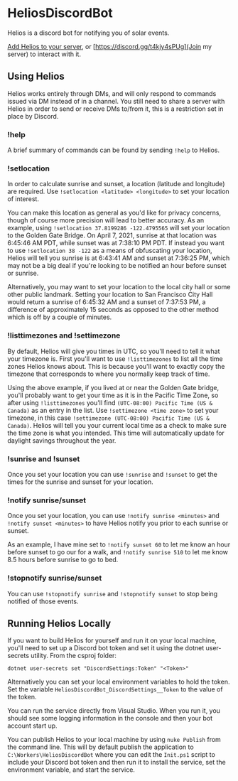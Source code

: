 # HeliosDiscordBot

Helios is a discord bot for notifying you of solar events.

[Add Helios to your server](https://discord.com/api/oauth2/authorize?client_id=827744716132974594&permissions=0&scope=bot), or [https://discord.gg/t4kjy4sPUg](Join my server) to interact with it.

## Using Helios

Helios works entirely through DMs, and will only respond to commands issued via DM instead of in a channel. You still need to share a server with Helios in order to send or receive DMs to/from it, this is a restriction set in place by Discord.

### !help

A brief summary of commands can be found by sending `!help` to Helios.

### !setlocation

In order to calculate sunrise and sunset, a location (latitude and longitude) are required. Use `!setlocation <latitude> <longitude>` to set your location of interest.

You can make this location as general as you'd like for privacy concerns, though of course more precision will lead to better accuracy. As an example, using `!setlocation 37.8199286 -122.4795565` will set your location to the Golden Gate Bridge. On April 7, 2021, sunrise at that location was 6:45:46 AM PDT, while sunset was at 7:38:10 PM PDT. If instead you want to use `!setlocation 38 -122` as a means of obfuscating your location, Helios will tell you sunrise is at 6:43:41 AM and sunset at 7:36:25 PM, which may not be a big deal if you're looking to be notified an hour before sunset or sunrise.

Alternatively, you may want to set your location to the local city hall or some other public landmark. Setting your location to San Francisco City Hall would return a sunrise of 6:45:32 AM and a sunset of 7:37:53 PM, a difference of approximately 15 seconds as opposed to the other method which is off by a couple of minutes.

### !listtimezones and !settimezone

By default, Helios will give you times in UTC, so you'll need to tell it what your timezone is. First you'll want to use `!listtimezones` to list all the time zones Helios knows about. This is because you'll want to exactly copy the timezone that corresponds to where you normally keep track of time. 

Using the above example, if you lived at or near the Golden Gate bridge, you'll probably want to get your time as it is in the Pacific Time Zone, so after using `!listtimezones` you'll find `(UTC-08:00) Pacific Time (US & Canada)` as an entry in the list. Use `!settimezone <time zone>` to set your timezone, in this case `!settimezone (UTC-08:00) Pacific Time (US & Canada)`. Helios will tell you your current local time as a check to make sure the time zone is what you intended. This time will automatically update for daylight savings throughout the year.

### !sunrise and !sunset

Once you set your location you can use `!sunrise` and `!sunset` to get the times for the sunrise and sunset for your location.

### !notify sunrise/sunset

Once you set your location, you can use `!notify sunrise <minutes>` and `!notify sunset <minutes>` to have Helios notify you prior to each sunrise or sunset.

As an example, I have mine set to `!notify sunset 60` to let me know an hour before sunset to go our for a walk, and `!notify sunrise 510` to let me know 8.5 hours before sunrise to go to bed. 

### !stopnotify sunrise/sunset

You can use `!stopnotify sunrise` and `!stopnotify sunset` to stop being notified of those events.

## Running Helios Locally

If you want to build Helios for yourself and run it on your local machine, you'll need to set up a Discord bot token and set it using the dotnet user-secrets utility. From the csproj folder:

`dotnet user-secrets set "DiscordSettings:Token" "<Token>"`

Alternatively you can set your local environment variables to hold the token. Set the variable `HeliosDiscordBot_DiscordSettings__Token` to the value of the token.

You can run the service directly from Visual Studio. When you run it, you should see some logging information in the console and then your bot account start up.

You can publish Helios to your local machine by using `nuke Publish` from the command line. This will by default publish the application to `C:\Workers\HeliosDiscordBot` where you can edit the `Init.ps1` script to include your Discord bot token and then run it to install the service, set the environment variable, and start the service.
